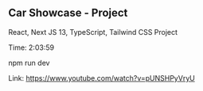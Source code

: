 ## Car Showcase - Project

React, Next JS 13, TypeScript, Tailwind CSS Project

Time: 2:03:59

npm run dev

Link: https://www.youtube.com/watch?v=pUNSHPyVryU
